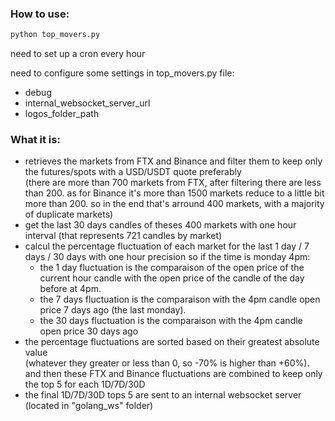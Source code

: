 ### How to use:
```bash
python top_movers.py
```

need to set up a cron every hour

need to configure some settings in top_movers.py file:
- debug
- internal_websocket_server_url
- logos_folder_path


### What it is:
- retrieves the markets from FTX and Binance and filter them to keep only the futures/spots with a USD/USDT quote preferably  
	(there are more than 700 markets from FTX, after filtering there are less than 200. as for Binance it's more than 1500 markets 
	reduce to a little bit more than 200. so in the end that's arround 400 markets, with a majority of duplicate markets)
- get the last 30 days candles of theses 400 markets with one hour interval (that represents 721 candles by market)
- calcul the percentage fluctuation of each market for the last 1 day / 7 days / 30 days with one hour precision so if the time is monday 4pm:
	- the 1 day fluctuation is the comparaison of the open price of the current hour candle with the open price of the candle of the day before at 4pm. 
	- the 7 days fluctuation is the comparaison with the 4pm candle open price 7 days ago (the last monday).
	- the 30 days fluctuation is the comparaison with the 4pm candle open price 30 days ago
- the percentage fluctuations are sorted based on their greatest absolute value  
	(whatever they greater or less than 0, so -70% is higher than +60%).  
	and then these FTX and Binance fluctuations are combined to keep only the top 5 for each 1D/7D/30D
- the final 1D/7D/30D tops 5 are sent to an internal websocket server (located in "golang_ws" folder)